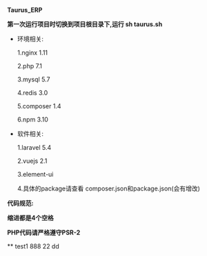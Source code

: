 **Taurus_ERP**

**第一次运行项目时切换到项目根目录下,运行 sh taurus.sh**

- 环境相关:

  1.nginx 1.11

  2.php 7.1

  3.mysql  5.7

  4.redis 3.0

  5.composer 1.4

  6.npm 3.10

- 软件相关:

  1.laravel 5.4

  2.vuejs 2.1

  3.element-ui

  4.具体的package请查看 composer.json和package.json(会有增改)

**代码规范:**

**缩进都是4个空格**

**PHP代码请严格遵守PSR-2**


** test1
888
22
dd

